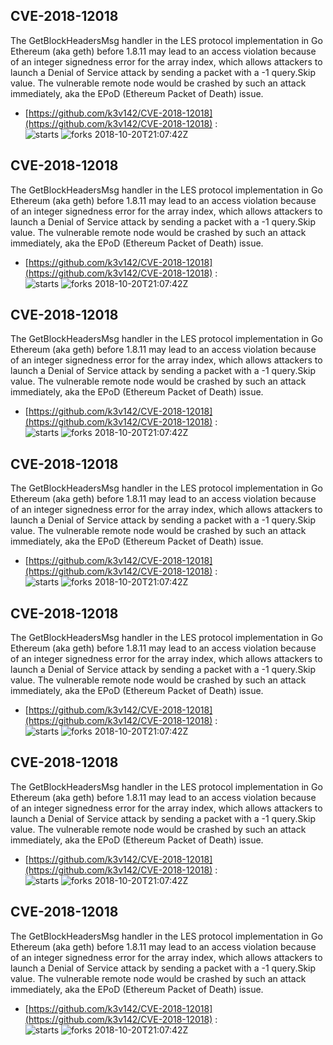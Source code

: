 ## CVE-2018-12018
 The GetBlockHeadersMsg handler in the LES protocol implementation in Go Ethereum (aka geth) before 1.8.11 may lead to an access violation because of an integer signedness error for the array index, which allows attackers to launch a Denial of Service attack by sending a packet with a -1 query.Skip value. The vulnerable remote node would be crashed by such an attack immediately, aka the EPoD (Ethereum Packet of Death) issue.

- [https://github.com/k3v142/CVE-2018-12018](https://github.com/k3v142/CVE-2018-12018) :  
![starts](https://img.shields.io/github/stars/k3v142/CVE-2018-12018.svg) 
![forks](https://img.shields.io/github/forks/k3v142/CVE-2018-12018.svg) 
2018-10-20T21:07:42Z

## CVE-2018-12018
 The GetBlockHeadersMsg handler in the LES protocol implementation in Go Ethereum (aka geth) before 1.8.11 may lead to an access violation because of an integer signedness error for the array index, which allows attackers to launch a Denial of Service attack by sending a packet with a -1 query.Skip value. The vulnerable remote node would be crashed by such an attack immediately, aka the EPoD (Ethereum Packet of Death) issue.

- [https://github.com/k3v142/CVE-2018-12018](https://github.com/k3v142/CVE-2018-12018) :  
![starts](https://img.shields.io/github/stars/k3v142/CVE-2018-12018.svg) 
![forks](https://img.shields.io/github/forks/k3v142/CVE-2018-12018.svg) 
2018-10-20T21:07:42Z

## CVE-2018-12018
 The GetBlockHeadersMsg handler in the LES protocol implementation in Go Ethereum (aka geth) before 1.8.11 may lead to an access violation because of an integer signedness error for the array index, which allows attackers to launch a Denial of Service attack by sending a packet with a -1 query.Skip value. The vulnerable remote node would be crashed by such an attack immediately, aka the EPoD (Ethereum Packet of Death) issue.

- [https://github.com/k3v142/CVE-2018-12018](https://github.com/k3v142/CVE-2018-12018) :  
![starts](https://img.shields.io/github/stars/k3v142/CVE-2018-12018.svg) 
![forks](https://img.shields.io/github/forks/k3v142/CVE-2018-12018.svg) 
2018-10-20T21:07:42Z

## CVE-2018-12018
 The GetBlockHeadersMsg handler in the LES protocol implementation in Go Ethereum (aka geth) before 1.8.11 may lead to an access violation because of an integer signedness error for the array index, which allows attackers to launch a Denial of Service attack by sending a packet with a -1 query.Skip value. The vulnerable remote node would be crashed by such an attack immediately, aka the EPoD (Ethereum Packet of Death) issue.

- [https://github.com/k3v142/CVE-2018-12018](https://github.com/k3v142/CVE-2018-12018) :  
![starts](https://img.shields.io/github/stars/k3v142/CVE-2018-12018.svg) 
![forks](https://img.shields.io/github/forks/k3v142/CVE-2018-12018.svg) 
2018-10-20T21:07:42Z

## CVE-2018-12018
 The GetBlockHeadersMsg handler in the LES protocol implementation in Go Ethereum (aka geth) before 1.8.11 may lead to an access violation because of an integer signedness error for the array index, which allows attackers to launch a Denial of Service attack by sending a packet with a -1 query.Skip value. The vulnerable remote node would be crashed by such an attack immediately, aka the EPoD (Ethereum Packet of Death) issue.

- [https://github.com/k3v142/CVE-2018-12018](https://github.com/k3v142/CVE-2018-12018) :  
![starts](https://img.shields.io/github/stars/k3v142/CVE-2018-12018.svg) 
![forks](https://img.shields.io/github/forks/k3v142/CVE-2018-12018.svg) 
2018-10-20T21:07:42Z

## CVE-2018-12018
 The GetBlockHeadersMsg handler in the LES protocol implementation in Go Ethereum (aka geth) before 1.8.11 may lead to an access violation because of an integer signedness error for the array index, which allows attackers to launch a Denial of Service attack by sending a packet with a -1 query.Skip value. The vulnerable remote node would be crashed by such an attack immediately, aka the EPoD (Ethereum Packet of Death) issue.

- [https://github.com/k3v142/CVE-2018-12018](https://github.com/k3v142/CVE-2018-12018) :  
![starts](https://img.shields.io/github/stars/k3v142/CVE-2018-12018.svg) 
![forks](https://img.shields.io/github/forks/k3v142/CVE-2018-12018.svg) 
2018-10-20T21:07:42Z

## CVE-2018-12018
 The GetBlockHeadersMsg handler in the LES protocol implementation in Go Ethereum (aka geth) before 1.8.11 may lead to an access violation because of an integer signedness error for the array index, which allows attackers to launch a Denial of Service attack by sending a packet with a -1 query.Skip value. The vulnerable remote node would be crashed by such an attack immediately, aka the EPoD (Ethereum Packet of Death) issue.

- [https://github.com/k3v142/CVE-2018-12018](https://github.com/k3v142/CVE-2018-12018) :  
![starts](https://img.shields.io/github/stars/k3v142/CVE-2018-12018.svg) 
![forks](https://img.shields.io/github/forks/k3v142/CVE-2018-12018.svg) 
2018-10-20T21:07:42Z

